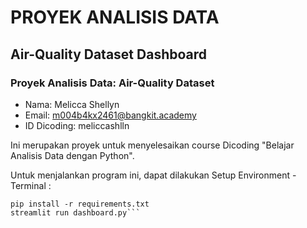 # PROYEK ANALISIS DATA
## Air-Quality Dataset Dashboard

### Proyek Analisis Data: Air-Quality Dataset
- Nama: Melicca Shellyn
- Email: m004b4kx2461@bangkit.academy
- ID Dicoding: meliccashlln


Ini merupakan proyek untuk menyelesaikan course Dicoding "Belajar Analisis Data dengan Python".

Untuk menjalankan program ini, dapat dilakukan Setup Environment - Terminal :

```cd Dashboard
pip install -r requirements.txt
streamlit run dashboard.py```
